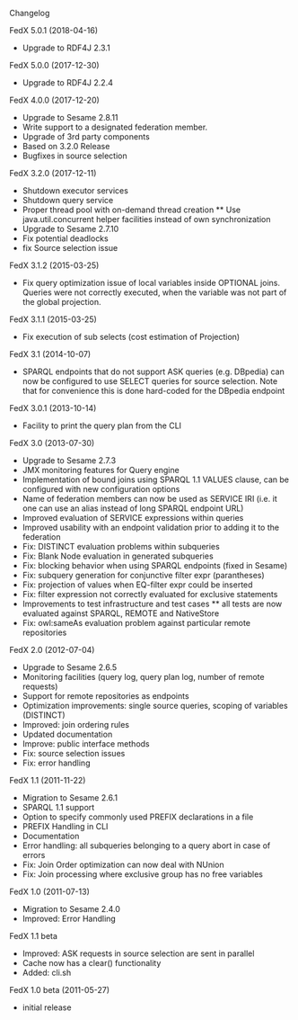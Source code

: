 Changelog

FedX 5.0.1 (2018-04-16)
 * Upgrade to RDF4J 2.3.1
 
FedX 5.0.0 (2017-12-30)
 * Upgrade to RDF4J 2.2.4
 
FedX 4.0.0 (2017-12-20)
 * Upgrade to Sesame 2.8.11
 * Write support to a designated federation member.
 * Upgrade of 3rd party components
 * Based on 3.2.0 Release
 * Bugfixes in source selection
 
FedX 3.2.0 (2017-12-11)
 * Shutdown executor services
 * Shutdown query service
 * Proper thread pool with on-demand thread creation 
 ** Use java.util.concurrent helper facilities instead of own synchronization
 * Upgrade to Sesame 2.7.10
 * Fix potential deadlocks
 * fix Source selection issue
 
FedX 3.1.2 (2015-03-25)
 * Fix query optimization issue of local variables inside OPTIONAL joins.
   Queries were not correctly executed, when the variable was not part of
   the global projection.
   
FedX 3.1.1 (2015-03-25)
 * Fix execution of sub selects (cost estimation of Projection)
 
FedX 3.1 (2014-10-07)
 * SPARQL endpoints that do not support ASK queries (e.g. DBpedia) can now
   be configured to use SELECT queries for source selection. Note that for
   convenience this is done hard-coded for the DBpedia endpoint
   
FedX 3.0.1 (2013-10-14)
 * Facility to print the query plan from the CLI

FedX 3.0 (2013-07-30)
 * Upgrade to Sesame 2.7.3
 * JMX monitoring features for Query engine
 * Implementation of bound joins using SPARQL 1.1 VALUES clause, can be configured 
   with new configuration options
 * Name of federation members can now be used as SERVICE IRI (i.e. it
   one can use an alias instead of long SPARQL endpoint URL) 
 * Improved evaluation of SERVICE expressions within queries
 * Improved usability with an endpoint validation prior to adding it to the federation
 * Fix: DISTINCT evaluation problems within subqueries
 * Fix: Blank Node evaluation in generated subqueries
 * Fix: blocking behavior when using SPARQL endpoints (fixed in Sesame)
 * Fix: subquery generation for conjunctive filter expr (parantheses)
 * Fix: projection of values when EQ-filter expr could be inserted
 * Fix: filter expression not correctly evaluated for exclusive statements
 * Improvements to test infrastructure and test cases
 ** all tests are now evaluated against SPARQL, REMOTE and NativeStore
 * Fix: owl:sameAs evaluation problem against particular remote repositories

FedX 2.0 (2012-07-04)
 * Upgrade to Sesame 2.6.5
 * Monitoring facilities (query log, query plan log, number of remote requests)
 * Support for remote repositories as endpoints
 * Optimization improvements: single source queries, scoping of variables (DISTINCT)
 * Improved: join ordering rules
 * Updated documentation
 * Improve: public interface methods
 * Fix: source selection issues
 * Fix: error handling
 
FedX 1.1 (2011-11-22)
 * Migration to Sesame 2.6.1
 * SPARQL 1.1 support
 * Option to specify commonly used PREFIX declarations in a file
 * PREFIX Handling in CLI
 * Documentation
 * Error handling: all subqueries belonging to a query abort in case of errors
 * Fix: Join Order optimization can now deal with NUnion
 * Fix: Join processing where exclusive group has no free variables
 
FedX 1.0 (2011-07-13)
 * Migration to Sesame 2.4.0
 * Improved: Error Handling 

FedX 1.1 beta
 * Improved: ASK requests in source selection are sent in parallel
 * Cache now has a clear() functionality
 * Added: cli.sh
 
FedX 1.0 beta (2011-05-27)
 * initial release

